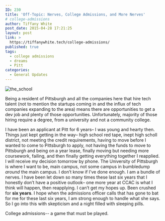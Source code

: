 ```yaml
---
ID: 230
title: 'Off-Topic: Nerves, College Admissions, and More Nerves'
# college-admissions
author: Tiffany White
post_date: 2015-04-28 17:21:25
layout: post
link: >
  https://tiffanywhite.tech/college-admissions/
published: true
tags:
  - college admissions
  - dreams
  - Pitt
categories:
  - General Updates
---
```

<img class=" alignright" src="http://helloburgh.me/wp-content/uploads/2015/04/wpid-2014-09-08-15.49.47.gif" alt="the_school" />

Being a resident of Pittsburgh and all the companies here that hire tech talent (not to mention the startups coming in and the influx of tech companies expanding to the area) means there are opportunities to get a dev job and plenty of those opportunities. Unfortunately, majority of those hiring require a degree, from a university and not a community college.

I have been an applicant at Pitt for 6 years– I was young and hearty then. Things just kept getting in the way– high school red tape, inept high scholl district, not meeting the credit requirements, having to move before I wanted to come to Pittsburgh to apply, not having the funds to move to Pittsburgh and being on a year lease, finally moving but needing more coursework, failing, and then finally getting everything together I reapplied. I will receive my decision tomorrow by phone. The University of Pittsburgh is where I want to be, main campus, not some campus in bumbledump <em>around</em> the main campus. I don’t know if I’ve done enough. I am a bundle of nerves. I have been let down so many times these last six years that I honestly don’t have a positive outlook– one more year at CCAC is what I think will happen, then reapplying. I can’t get my hopes up. Been crushed for <strong>six years</strong>. I hope when the admissions officer calls that has gone to bat for me for these last six years, I am strong enough to handle what she says. So I go into this with skepticism and a night filled with sleeping pills.

College admissions-- a game that must be played.